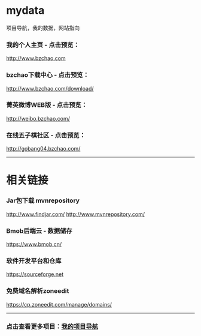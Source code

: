 # mydata
项目导航，我的数据，网站指向

### 我的个人主页 - 点击预览：

http://www.bzchao.com

### bzchao下载中心 - 点击预览：
http://www.bzchao.com/download/

### 菁英微博WEB版 - 点击预览：
http://weibo.bzchao.com/

### 在线五子棋社区 - 点击预览：
http://gobang04.bzchao.com/
<hr/>

# 相关链接
### Jar包下载 mvnrepository
http://www.findjar.com/
http://www.mvnrepository.com/

### Bmob后端云 - 数据储存
https://www.bmob.cn/

### 软件开发平台和仓库
https://sourceforge.net

### 免费域名解析zoneedit
https://cp.zoneedit.com/manage/domains/
<hr/>  

### 点击查看更多项目：[我的项目导航](https://github.com/bzsome/mydata)
